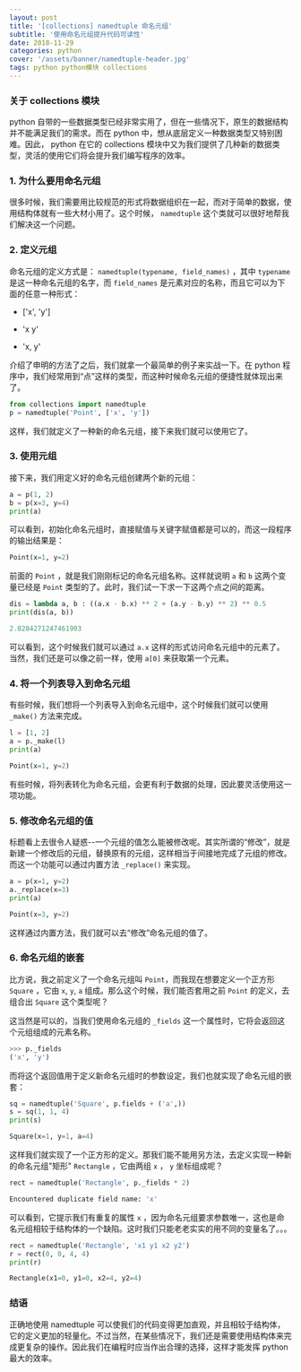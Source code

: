 ```yaml
---
layout: post
title: '[collections] namedtuple 命名元组'
subtitle: '使用命名元组提升代码可读性'
date: 2018-11-29
categories: python
cover: '/assets/banner/namedtuple-header.jpg'
tags: python python模块 collections
---
```


### 关于 collections 模块

python 自带的一些数据类型已经非常实用了，但在一些情况下，原生的数据结构并不能满足我们的需求。而在 python 中，想从底层定义一种数据类型又特别困难。因此， python 在它的 collections 模块中又为我们提供了几种新的数据类型，灵活的使用它们将会提升我们编写程序的效率。

### 1. 为什么要用命名元组

很多时候，我们需要用比较规范的形式将数据组织在一起，而对于简单的数据，使用结构体就有一些大材小用了。这个时候， `namedtuple` 这个类就可以很好地帮我们解决这一个问题。

### 2. 定义元组

命名元组的定义方式是： `namedtuple(typename, field_names)` ，其中 `typename` 是这一种命名元组的名字，而 `field_names` 是元素对应的名称，而且它可以为下面的任意一种形式：

-   ['x', 'y']

-   'x y'

-   'x, y'

介绍了申明的方法了之后，我们就拿一个最简单的例子来实战一下。在 python 程序中，我们经常用到“点”这样的类型，而这种时候命名元组的便捷性就体现出来了。

```python
from collections import namedtuple
p = namedtuple('Point', ['x', 'y'])
```

这样，我们就定义了一种新的命名元组，接下来我们就可以使用它了。

### 3. 使用元组

接下来，我们用定义好的命名元组创建两个新的元组：

```python
a = p(1, 2)
b = p(x=3, y=4)
print(a)
```

可以看到，初始化命名元组时，直接赋值与关键字赋值都是可以的，而这一段程序的输出结果是：

```python
Point(x=1, y=2)
```

前面的 `Point` ，就是我们刚刚标记的命名元组名称。这样就说明 `a` 和 `b` 这两个变量已经是 `Point` 类型的了。此时，我们试一下求一下这两个点之间的距离。

```python
dis = lambda a, b : ((a.x - b.x) ** 2 + (a.y - b.y) ** 2) ** 0.5
print(dis(a, b))
```

```python
2.8284271247461903
```

可以看到，这个时候我们就可以通过 `a.x` 这样的形式访问命名元组中的元素了。当然，我们还是可以像之前一样，使用 `a[0]` 来获取第一个元素。

### 4. 将一个列表导入到命名元组

有些时候，我们想将一个列表导入到命名元组中，这个时候我们就可以使用 `_make()` 方法来完成。

```python
l = [1, 2]
a = p._make(l)
print(a)
```

```python
Point(x=1, y=2)
```

有些时候，将列表转化为命名元组，会更有利于数据的处理，因此要灵活使用这一项功能。

### 5. 修改命名元组的值

标题看上去很令人疑惑--一个元组的值怎么能被修改呢。其实所谓的“修改”，就是新建一个修改后的元组，替换原有的元组，这样相当于间接地完成了元组的修改。而这一个功能可以通过内置方法 `_replace()` 来实现。

```python
a = p(x=1, y=2)
a._replace(x=3)
print(a)
```

```python
Point(x=3, y=2)
```

这样通过内置方法，我们就可以去“修改”命名元组的值了。

### 6. 命名元组的嵌套

比方说，我之前定义了一个命名元组叫 `Point`，而我现在想要定义一个正方形 `Square` ，它由 `x`, `y`, `a` 组成。那么这个时候，我们能否套用之前 `Point` 的定义，去组合出 `Square` 这个类型呢？

这当然是可以的，当我们使用命名元组的 `_fields` 这一个属性时，它将会返回这个元组组成的元素名称。

```python
>>> p._fields
('x', 'y')
```

而将这个返回值用于定义新命名元组时的参数设定，我们也就实现了命名元组的嵌套：

```python
sq = namedtuple('Square', p.fields + ('a',))
s = sq(1, 1, 4)
print(s)
```

```python
Square(x=1, y=1, a=4)
```

这样我们就实现了一个正方形的定义。那我们能不能用另方法，去定义实现一种新的命名元组"矩形" `Rectangle` ，它由两组 `x` ， `y` 坐标组成呢？

```python
rect = namedtuple('Rectangle', p._fields * 2)
```

```bash
Encountered duplicate field name: 'x'
```

可以看到，它提示我们有重复的属性 `x` ，因为命名元组要求参数唯一，这也是命名元组相较于结构体的一个缺陷。这时我们只能老老实实的用不同的变量名了。。。

```python
rect = namedtuple('Rectangle', 'x1 y1 x2 y2')
r = rect(0, 0, 4, 4)
print(r)
```

```python
Rectangle(x1=0, y1=0, x2=4, y2=4)
```

### 结语

正确地使用 namedtuple 可以使我们的代码变得更加直观，并且相较于结构体，它的定义更加的轻量化。不过当然，在某些情况下，我们还是需要使用结构体来完成更复杂的操作。因此我们在编程时应当作出合理的选择，这样才能发挥 python 最大的效率。

